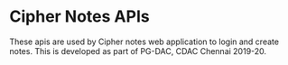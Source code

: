 # Cipher Notes APIs
These apis are used by Cipher notes web application to login and create notes.
This is developed as part of PG-DAC, CDAC Chennai 2019-20.
